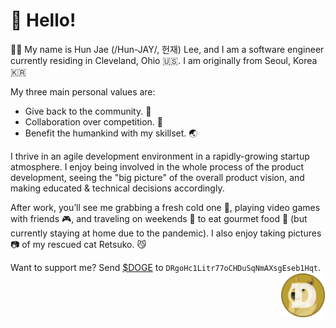 # :wave: Hello!

🙋‍♂️ My name is Hun Jae (/Hun-JAY/, 헌재) Lee, and I am a software engineer currently residing in Cleveland, Ohio :us:. I am originally from Seoul, Korea :kr:

My three main personal values are:

- Give back to the community. :muscle:
- Collaboration over competition. :dancers:
- Benefit the humankind with my skillset. :earth_asia:

I thrive in an agile development environment in a rapidly-growing startup atmosphere. I enjoy being involved in the whole process of the product development, seeing the "big picture" of the overall product vision, and making educated & technical decisions accordingly.

After work, you’ll see me grabbing a fresh cold one :beer:, playing video games with friends :video_game:, and traveling on weekends :car: to eat gourmet food :stew: (but currently staying at home due to the pandemic). I also enjoy taking pictures :camera: of my rescued cat Retsuko. :smirk_cat:

<div>
Want to support me? Send <a href="https://dogecoin.com/" target="_blank">$DOGE</a> to <code>DRgoHc1Litr77oCHDuSqNmAXsgEseb1Hqt</code>. <img src="img/dogecoin.png" align="right" width="72" height="72">
</div>
